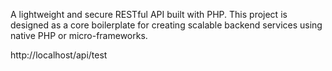 A lightweight and secure RESTful API built with PHP. This project is designed as a core boilerplate for creating scalable backend services using native PHP or micro-frameworks.

http://localhost/api/test
